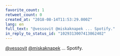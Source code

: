 ```yaml
---
favorite_count: 1
retweet_count: 0
created_at: "2018-08-14T11:53:29.000Z"
lang: en
full_text: "@vessovit @miskaknapek ... Spotify."
in_reply_to_status_id: "1029313007413862402"
---
```


[@vessovit](https://twitter.com/vessovit)
[@miskaknapek](https://twitter.com/miskaknapek) ... Spotify.
